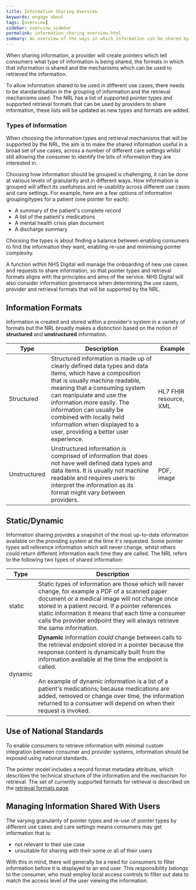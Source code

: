 ```yaml
---
title: Information Sharing Overview
keywords: engage about
tags: [overview]
sidebar: overview_sidebar
permalink: information_sharing_overview.html
summary: An overview of the ways in which information can be shared by providers with consumers.
---
```


When sharing information, a provider will create pointers which tell consumers what type of information is being shared, the formats in which that information is shared and the mechanisms which can be used to retrieved the information.

To allow information shared to be used in different use cases, there needs to be standardisation in the grouping of information and the retrieval mechanisms used. The NRL has a list of supported pointer types and supported retrieval formats that can be used by providers to share information, these lists will be updated as new types and formats are added.

### Types of Information

When choosing the information types and retrieval mechanisms that will be supported by the NRL, the aim is to make the shared information useful in a broad set of use cases, across a number of different care settings whilst still allowing the consumer to identify the bits of information they are interested in.

Choosing how information should be grouped is challenging, it can be done at various levels of granularity and in different ways. How information is grouped will affect its usefulness and re-usability across different use cases and care settings. For example, here are a few options of information grouping/types for a patient (one pointer for each):
- A summary of the patient's complete record
- A list of the patient's medications
- A mental health crisis plan document
- A discharge summary

Choosing the types is about finding a balance between enabling consumers to find the information they want, enabling re-use and minimising pointer complexity.

A function within NHS Digital will manage the onboarding of new use cases and requests to share information, so that pointer types and retrieval formats aligns with the principles and aims of the service. NHS Digital will also consider information governance when determining the use cases, provider and retrieval formats that will be supported by the NRL.

## Information Formats

Information is created and stored within a provider's system in a variety of formats but the NRL broadly makes a distinction based on the notion of **structured** and **unstructured** information.

| Type | Description | Example |
| --- | --- | --- |
| Structured | Structured information is made up of clearly defined data types and data items, which have a composition that is usually machine readable, meaning that a consuming system can manipulate and use the information more easily. The information can usually be combined with locally held information when displayed to a user, providing a better user experience. | HL7 FHIR resource, XML |
| Unstructured | Unstructured information is comprised of information that does not have well defined data types and data items. It is usually not machine readable and requires users to interpret the information as its format might vary between providers. | PDF, image |

## Static/Dynamic

Information sharing provides a snapshot of the most up-to-date information available on the providing system at the time it's requested. Some pointer types will reference information which will never change, whilst others *could* return different information each time they are called. The NRL refers to the following two types of shared information:

| Type | Description |
| --- | --- |
| static | Static types of information are those which will never change, for example a PDF of a scanned paper document or a medical image will not change once stored in a patient record. If a pointer references static information it means that each time a consumer calls the provider endpoint they will always retrieve the same information. |
| dynamic | **Dynamic** information *could* change between calls to the retrieval endpoint stored in a pointer because the response content is dynamically built from the information available at the time the endpoint is called.<br/><br/>An example of dynamic information is a list of a patient's medications; because medications are added, removed or change over time, the information returned to a consumer will depend on when their request is invoked. |

## Use of National Standards

To enable consumers to retrieve information with minimal custom integration between consumer and provider systems, information should be exposed using national standards.

The pointer model includes a record format metadata attribute, which describes the technical structure of the information and the mechanism for retrieval. The set of currently supported formats for retrieval is described on the [retrieval formats page](retrieval_formats.html).

## Managing Information Shared With Users

The varying granularity of pointer types and re-use of pointer types by different use cases and care settings means consumers may get information that is:
- not relevant to their use case
- unsuitable for sharing with their some or all of their users

With this in mind, there will generally be a need for consumers to filter information before it is displayed to an end user. This responsibility belongs to the consumer, who must employ local access controls to filter out data to match the access level of the user viewing the information.

